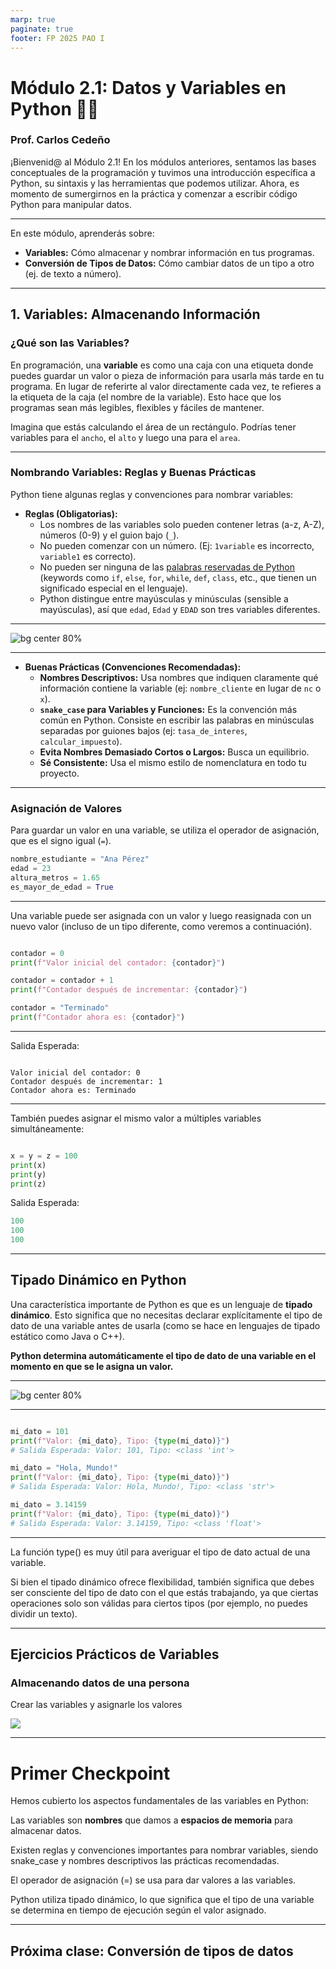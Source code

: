 ```yaml
---
marp: true
paginate: true
footer: FP 2025 PAO I
---
```


# Módulo 2.1: Datos y Variables en Python 🧱🔡
### Prof. Carlos Cedeño

¡Bienvenid@ al Módulo 2.1! En los módulos anteriores, sentamos las bases conceptuales de la programación y tuvimos una introducción específica a Python, su sintaxis y las herramientas que podemos utilizar. Ahora, es momento de sumergirnos en la práctica y comenzar a escribir código Python para manipular datos.

---


En este módulo, aprenderás sobre:
* **Variables:** Cómo almacenar y nombrar información en tus programas.
* **Conversión de Tipos de Datos:** Cómo cambiar datos de un tipo a otro (ej. de texto a número).

---

## 1. Variables: Almacenando Información

### ¿Qué son las Variables?
En programación, una **variable** es como una caja con una etiqueta donde puedes guardar un valor o pieza de información para usarla más tarde en tu programa. En lugar de referirte al valor directamente cada vez, te refieres a la etiqueta de la caja (el nombre de la variable). Esto hace que los programas sean más legibles, flexibles y fáciles de mantener.

Imagina que estás calculando el área de un rectángulo. Podrías tener variables para el `ancho`, el `alto` y luego una para el `area`.



---


### Nombrando Variables: Reglas y Buenas Prácticas
Python tiene algunas reglas y convenciones para nombrar variables:

* **Reglas (Obligatorias):**
    * Los nombres de las variables solo pueden contener letras (a-z, A-Z), números (0-9) y el guion bajo (`_`).
    * No pueden comenzar con un número. (Ej: `1variable` es incorrecto, `variable1` es correcto).
    * No pueden ser ninguna de las [palabras reservadas de Python](https://docs.python.org/es/3/reference/lexical_analysis.html#keywords) (keywords como `if`, `else`, `for`, `while`, `def`, `class`, etc., que tienen un significado especial en el lenguaje).
    * Python distingue entre mayúsculas y minúsculas (sensible a mayúsculas), así que `edad`, `Edad` y `EDAD` son tres variables diferentes.

---

![bg center 80%](https://www.guvi.in/blog/wp-content/uploads/2021/03/Is-there-any-rule-for-creating-variables-in-Python-1024x552.png)

---


* **Buenas Prácticas (Convenciones Recomendadas):**
    * **Nombres Descriptivos:** Usa nombres que indiquen claramente qué información contiene la variable (ej: `nombre_cliente` en lugar de `nc` o `x`).
    * **`snake_case` para Variables y Funciones:** Es la convención más común en Python. Consiste en escribir las palabras en minúsculas separadas por guiones bajos (ej: `tasa_de_interes`, `calcular_impuesto`).
    * **Evita Nombres Demasiado Cortos o Largos:** Busca un equilibrio.
    * **Sé Consistente:** Usa el mismo estilo de nomenclatura en todo tu proyecto.


---




### Asignación de Valores
Para guardar un valor en una variable, se utiliza el operador de asignación, que es el signo igual (`=`).

```python
nombre_estudiante = "Ana Pérez"
edad = 23
altura_metros = 1.65
es_mayor_de_edad = True
```


---


Una variable puede ser asignada con un valor y luego reasignada con un nuevo valor (incluso de un tipo diferente, como veremos a continuación).

```python

contador = 0
print(f"Valor inicial del contador: {contador}")

contador = contador + 1
print(f"Contador después de incrementar: {contador}")

contador = "Terminado" 
print(f"Contador ahora es: {contador}")

``` 

---
Salida Esperada:


```

Valor inicial del contador: 0
Contador después de incrementar: 1
Contador ahora es: Terminado

```

---

También puedes asignar el mismo valor a múltiples variables simultáneamente:

```python

x = y = z = 100
print(x)
print(y)
print(z)

```
Salida Esperada:

```python
100
100
100
```

---

## Tipado Dinámico en Python
Una característica importante de Python es que es un lenguaje de **tipado dinámico**. Esto significa que no necesitas declarar explícitamente el tipo de dato de una variable antes de usarla (como se hace en lenguajes de tipado estático como Java o C++).

**Python determina automáticamente el tipo de dato de una variable en el momento en que se le asigna un valor.**


---

![bg center 80%](https://miro.medium.com/v2/resize:fit:1400/1*nuyYPrxYhenQq1lZs4_Bgg.png)

---

```python

mi_dato = 101
print(f"Valor: {mi_dato}, Tipo: {type(mi_dato)}")
# Salida Esperada: Valor: 101, Tipo: <class 'int'>

mi_dato = "Hola, Mundo!"
print(f"Valor: {mi_dato}, Tipo: {type(mi_dato)}")
# Salida Esperada: Valor: Hola, Mundo!, Tipo: <class 'str'>

mi_dato = 3.14159
print(f"Valor: {mi_dato}, Tipo: {type(mi_dato)}")
# Salida Esperada: Valor: 3.14159, Tipo: <class 'float'>
```

---


La función type() es muy útil para averiguar el tipo de dato actual de una variable.

Si bien el tipado dinámico ofrece flexibilidad, también significa que debes ser consciente del tipo de dato con el que estás trabajando, ya que ciertas operaciones solo son válidas para ciertos tipos (por ejemplo, no puedes dividir un texto).

---

## Ejercicios Prácticos de Variables
### Almacenando datos de una persona
Crear las variables y asignarle los valores

![](https://www.tusgiros.io/blog/images/cedula_ecuador_extranjeros.png)

---


# Primer Checkpoint

Hemos cubierto los aspectos fundamentales de las variables en Python:

Las variables son **nombres** que damos a **espacios de memoria** para almacenar datos.

Existen reglas y convenciones importantes para nombrar variables, siendo snake_case y nombres descriptivos las prácticas recomendadas.

El operador de asignación (=) se usa para dar valores a las variables.

Python utiliza tipado dinámico, lo que significa que el tipo de una variable se determina en tiempo de ejecución según el valor asignado.

---

## Próxima clase: Conversión de tipos de datos